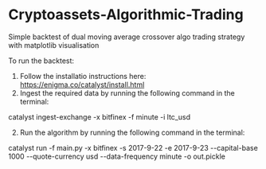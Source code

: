 # Cryptoassets-Algorithmic-Trading
Simple backtest of dual moving average crossover algo trading strategy with matplotlib visualisation

To run the backtest:
1. Follow the installatio instructions here: https://enigma.co/catalyst/install.html
1. Ingest the required data by running the following command in the terminal:

catalyst ingest-exchange -x bitfinex -f minute -i ltc_usd

2. Run the algorithm by running the following command in the terminal:

catalyst run -f main.py -x bitfinex -s 2017-9-22 -e 2017-9-23 --capital-base 1000 --quote-currency usd --data-frequency minute -o out.pickle
